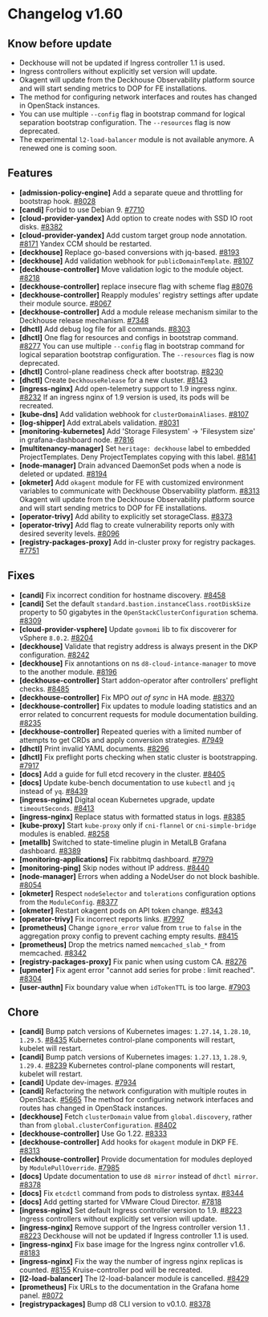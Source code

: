 # Changelog v1.60

## Know before update


 - Deckhouse will not be updated if Ingress controller 1.1 is used.
 - Ingress controllers without explicitly set version will update.
 - Okagent will update from the Deckhouse Observability platform source and will start sending metrics to DOP for FE installations.
 - The method for configuring network interfaces and routes has changed in OpenStack instances.
 - You can use multiple `--config` flag in bootstrap command for logical separation bootstrap configuration. The `--resources` flag is now deprecated.
 - The experimental `l2-load-balancer` module is not available anymore. A renewed one is coming soon.

## Features


 - **[admission-policy-engine]** Add a separate queue and throttling for bootstrap hook. [#8028](https://github.com/deckhouse/deckhouse/pull/8028)
 - **[candi]** Forbid to use Debian 9. [#7710](https://github.com/deckhouse/deckhouse/pull/7710)
 - **[cloud-provider-yandex]** Add option to create nodes with SSD IO root disks. [#8382](https://github.com/deckhouse/deckhouse/pull/8382)
 - **[cloud-provider-yandex]** Add custom target group node annotation. [#8171](https://github.com/deckhouse/deckhouse/pull/8171)
    Yandex CCM should be restarted.
 - **[deckhouse]** Replace go-based conversions with jq-based. [#8193](https://github.com/deckhouse/deckhouse/pull/8193)
 - **[deckhouse]** Add validation webhook for `publicDomainTemplate`. [#8107](https://github.com/deckhouse/deckhouse/pull/8107)
 - **[deckhouse-controller]** Move validation logic to the module object. [#8218](https://github.com/deckhouse/deckhouse/pull/8218)
 - **[deckhouse-controller]** replace insecure flag with scheme flag [#8076](https://github.com/deckhouse/deckhouse/pull/8076)
 - **[deckhouse-controller]** Reapply modules' registry settings after update their module source. [#8067](https://github.com/deckhouse/deckhouse/pull/8067)
 - **[deckhouse-controller]** Add a module release mechanism similar to the Deckhouse release mechanism. [#7348](https://github.com/deckhouse/deckhouse/pull/7348)
 - **[dhctl]** Add debug log file for all commands. [#8303](https://github.com/deckhouse/deckhouse/pull/8303)
 - **[dhctl]** One flag for resources and configs in bootstrap command. [#8277](https://github.com/deckhouse/deckhouse/pull/8277)
    You can use multiple `--config` flag in bootstrap command for logical separation bootstrap configuration. The `--resources` flag is now deprecated.
 - **[dhctl]** Control-plane readiness check after bootstrap. [#8230](https://github.com/deckhouse/deckhouse/pull/8230)
 - **[dhctl]** Create `DeckhouseRelease` for a new cluster. [#8143](https://github.com/deckhouse/deckhouse/pull/8143)
 - **[ingress-nginx]** Add open-telemetry support to 1.9 ingress nginx. [#8232](https://github.com/deckhouse/deckhouse/pull/8232)
    If an ingress nginx of 1.9 version is used, its pods will be recreated.
 - **[kube-dns]** Add validation webhook for `clusterDomainAliases`. [#8107](https://github.com/deckhouse/deckhouse/pull/8107)
 - **[log-shipper]** Add extraLabels validation. [#8031](https://github.com/deckhouse/deckhouse/pull/8031)
 - **[monitoring-kubernetes]** Add 'Storage Filesystem' -> 'Filesystem size' in grafana-dashboard node. [#7816](https://github.com/deckhouse/deckhouse/pull/7816)
 - **[multitenancy-manager]** Set `heritage: deckhouse` label to embedded ProjectTemplates. Deny ProjectTemplates copying with this label. [#8141](https://github.com/deckhouse/deckhouse/pull/8141)
 - **[node-manager]** Drain advanced DaemonSet pods when a node is deleted or updated. [#8194](https://github.com/deckhouse/deckhouse/pull/8194)
 - **[okmeter]** Add `okagent` module for FE with customized environment variables to communicate with Deckhouse Observability platform. [#8313](https://github.com/deckhouse/deckhouse/pull/8313)
    Okagent will update from the Deckhouse Observability platform source and will start sending metrics to DOP for FE installations.
 - **[operator-trivy]** Аdd ability to explicitly set storageClass. [#8373](https://github.com/deckhouse/deckhouse/pull/8373)
 - **[operator-trivy]** Add flag to create vulnerability reports only with desired severity levels. [#8096](https://github.com/deckhouse/deckhouse/pull/8096)
 - **[registry-packages-proxy]** Add in-cluster proxy for registry packages. [#7751](https://github.com/deckhouse/deckhouse/pull/7751)

## Fixes


 - **[candi]** Fix incorrect condition for hostname discovery. [#8458](https://github.com/deckhouse/deckhouse/pull/8458)
 - **[candi]** Set the default `standard.bastion.instanceClass.rootDiskSize` property to 50 gigabytes in the `OpenStackClusterConfiguration` schema. [#8309](https://github.com/deckhouse/deckhouse/pull/8309)
 - **[cloud-provider-vsphere]** Update `govmomi` lib to fix discoverer for vSphere `8.0.2`. [#8204](https://github.com/deckhouse/deckhouse/pull/8204)
 - **[deckhouse]** Validate that registry address is always present in the DKP configuration. [#8242](https://github.com/deckhouse/deckhouse/pull/8242)
 - **[deckhouse]** Fix annotantions on ns `d8-cloud-intance-manager` to move to the another module. [#8196](https://github.com/deckhouse/deckhouse/pull/8196)
 - **[deckhouse-controller]** Start addon-operator after controllers' preflight checks. [#8485](https://github.com/deckhouse/deckhouse/pull/8485)
 - **[deckhouse-controller]** Fix MPO _out of sync_ in HA mode. [#8370](https://github.com/deckhouse/deckhouse/pull/8370)
 - **[deckhouse-controller]** Fix updates to module loading statistics and an error related to concurrent requests for module documentation building. [#8235](https://github.com/deckhouse/deckhouse/pull/8235)
 - **[deckhouse-controller]** Repeated queries with a limited number of attempts to get CRDs and apply conversion strategies. [#7949](https://github.com/deckhouse/deckhouse/pull/7949)
 - **[dhctl]** Print invalid YAML documents. [#8296](https://github.com/deckhouse/deckhouse/pull/8296)
 - **[dhctl]** Fix preflight ports checking when static cluster is bootstrapping. [#7917](https://github.com/deckhouse/deckhouse/pull/7917)
 - **[docs]** Add a guide for full etcd recovery in the cluster. [#8405](https://github.com/deckhouse/deckhouse/pull/8405)
 - **[docs]** Update kube-bench documentation to use `kubectl` and `jq` instead of `yq`. [#8439](https://github.com/deckhouse/deckhouse/pull/8439)
 - **[ingress-nginx]** Digital ocean Kubernetes upgrade, update `timeoutSeconds`. [#8413](https://github.com/deckhouse/deckhouse/pull/8413)
 - **[ingress-nginx]** Replace status with formatted status in logs. [#8385](https://github.com/deckhouse/deckhouse/pull/8385)
 - **[kube-proxy]** Start `kube-proxy` only if `cni-flannel` or `cni-simple-bridge` modules is enabled. [#8258](https://github.com/deckhouse/deckhouse/pull/8258)
 - **[metallb]** Switched to state-timeline plugin in MetalLB  Grafana dashboard. [#8389](https://github.com/deckhouse/deckhouse/pull/8389)
 - **[monitoring-applications]** Fix rabbitmq dashboard. [#7979](https://github.com/deckhouse/deckhouse/pull/7979)
 - **[monitoring-ping]** Skip nodes without IP address. [#8440](https://github.com/deckhouse/deckhouse/pull/8440)
 - **[node-manager]** Errors when adding a NodeUser do not block bashible. [#8054](https://github.com/deckhouse/deckhouse/pull/8054)
 - **[okmeter]** Respect `nodeSelector` and `tolerations` configuration options from the `ModuleConfig`. [#8377](https://github.com/deckhouse/deckhouse/pull/8377)
 - **[okmeter]** Restart okagent pods on API token change. [#8343](https://github.com/deckhouse/deckhouse/pull/8343)
 - **[operator-trivy]** Fix incorrect reports links. [#7997](https://github.com/deckhouse/deckhouse/pull/7997)
 - **[prometheus]** Change `ignore_error` value from `true` to `false` in the aggregation proxy config to prevent caching empty results. [#8415](https://github.com/deckhouse/deckhouse/pull/8415)
 - **[prometheus]** Drop the metrics named `memcached_slab_*` from memcached. [#8342](https://github.com/deckhouse/deckhouse/pull/8342)
 - **[registry-packages-proxy]** Fix panic when using custom CA. [#8276](https://github.com/deckhouse/deckhouse/pull/8276)
 - **[upmeter]** Fix agent error "cannot add series for probe <probename>: limit reached". [#8304](https://github.com/deckhouse/deckhouse/pull/8304)
 - **[user-authn]** Fix boundary value when `idTokenTTL` is too large. [#7903](https://github.com/deckhouse/deckhouse/pull/7903)

## Chore


 - **[candi]** Bump patch versions of Kubernetes images: `1.27.14`, `1.28.10`, `1.29.5`. [#8435](https://github.com/deckhouse/deckhouse/pull/8435)
    Kubernetes control-plane components will restart, kubelet will restart.
 - **[candi]** Bump patch versions of Kubernetes images: `1.27.13`, `1.28.9`, `1.29.4`. [#8239](https://github.com/deckhouse/deckhouse/pull/8239)
    Kubernetes control-plane components will restart, kubelet will restart.
 - **[candi]** Update dev-images. [#7934](https://github.com/deckhouse/deckhouse/pull/7934)
 - **[candi]** Refactoring the network configuration with multiple routes in OpenStack. [#5665](https://github.com/deckhouse/deckhouse/pull/5665)
    The method for configuring network interfaces and routes has changed in OpenStack instances.
 - **[deckhouse]** Fetch `clusterDomain` value from `global.discovery`, rather than from `global.clusterConfiguration`. [#8402](https://github.com/deckhouse/deckhouse/pull/8402)
 - **[deckhouse-controller]** Use Go 1.22. [#8333](https://github.com/deckhouse/deckhouse/pull/8333)
 - **[deckhouse-controller]** Add hooks for `okagent` module in DKP FE. [#8313](https://github.com/deckhouse/deckhouse/pull/8313)
 - **[deckhouse-controller]** Provide documentation for modules deployed by `ModulePullOverride`. [#7985](https://github.com/deckhouse/deckhouse/pull/7985)
 - **[docs]** Update documentation to use `d8 mirror` instead of `dhctl mirror`. [#8378](https://github.com/deckhouse/deckhouse/pull/8378)
 - **[docs]** Fix `etcdctl` command from pods to distroless syntax. [#8344](https://github.com/deckhouse/deckhouse/pull/8344)
 - **[docs]** Add getting started for VMware Cloud Director. [#7818](https://github.com/deckhouse/deckhouse/pull/7818)
 - **[ingress-nginx]** Set default Ingress controller version to 1.9. [#8223](https://github.com/deckhouse/deckhouse/pull/8223)
    Ingress controllers without explicitly set version will update.
 - **[ingress-nginx]** Remove support of the Ingress controller version 1.1 . [#8223](https://github.com/deckhouse/deckhouse/pull/8223)
    Deckhouse will not be updated if Ingress controller 1.1 is used.
 - **[ingress-nginx]** Fix base image for the Ingress nginx controller v1.6. [#8183](https://github.com/deckhouse/deckhouse/pull/8183)
 - **[ingress-nginx]** Fix the way the number of ingress nginx replicas is counted. [#8155](https://github.com/deckhouse/deckhouse/pull/8155)
    Kruise-controller pod will be recreated.
 - **[l2-load-balancer]** The l2-load-balancer module is cancelled. [#8429](https://github.com/deckhouse/deckhouse/pull/8429)
 - **[prometheus]** Fix URLs to the documentation in the Grafana home panel. [#8072](https://github.com/deckhouse/deckhouse/pull/8072)
 - **[registrypackages]** Bump d8 CLI version to v0.1.0. [#8378](https://github.com/deckhouse/deckhouse/pull/8378)

